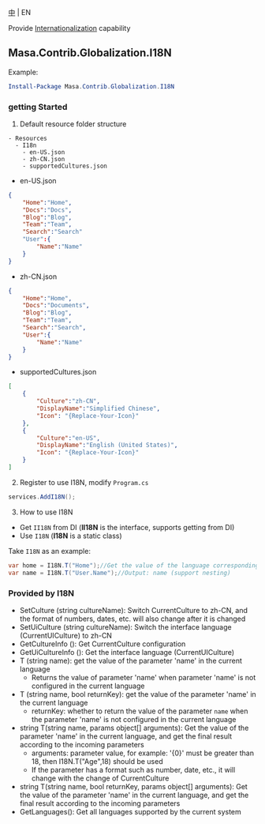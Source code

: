 [中](README.zh-CN.md) | EN

Provide [Internationalization](https://developer.mozilla.org/zh-CN/docs/Mozilla/Add-ons/WebExtensions/Internationalization) capability

## Masa.Contrib.Globalization.I18N

Example:

``` powershell
Install-Package Masa.Contrib.Globalization.I18N
```

### getting Started

1. Default resource folder structure

``` structure
- Resources
  - I18n
    - en-US.json
    - zh-CN.json
    - supportedCultures.json
```

* en-US.json

``` en-US.json
{
    "Home":"Home",
    "Docs":"Docs",
    "Blog":"Blog",
    "Team":"Team",
    "Search":"Search"
    "User":{
        "Name":"Name"
    }
}
```

* zh-CN.json

``` zh-CN.json
{
    "Home":"Home",
    "Docs":"Documents",
    "Blog":"Blog",
    "Team":"Team",
    "Search":"Search",
    "User":{
        "Name":"Name"
    }
}
```

* supportedCultures.json

``` supportedCultures.json
[
    {
        "Culture":"zh-CN",
        "DisplayName":"Simplified Chinese",
        "Icon": "{Replace-Your-Icon}"
    },
    {
        "Culture":"en-US",
        "DisplayName":"English (United States)",
        "Icon": "{Replace-Your-Icon}"
    }
]
```

2. Register to use I18N, modify `Program.cs`

``` C#
services.AddI18N();
```

3. How to use I18N

* Get `II18N` from DI (**II18N** is the interface, supports getting from DI)
* Use `I18N` (**I18N** is a static class)

Take `I18N` as an example:

``` C#
var home = I18N.T("Home");//Get the value of the language corresponding to the key value Home, this method call will return "Home";
var name = I18N.T("User.Name");//Output: name (support nesting)
```

### Provided by I18N

* SetCulture (string cultureName): Switch CurrentCulture to zh-CN, and the format of numbers, dates, etc. will also change after it is changed
* SetUiCulture (string cultureName): Switch the interface language (CurrentUICulture) to zh-CN
* GetCultureInfo (): Get CurrentCulture configuration
* GetUiCultureInfo (): Get the interface language (CurrentUICulture)
* T (string name): get the value of the parameter 'name' in the current language
    * Returns the value of parameter 'name' when parameter 'name' is not configured in the current language
* T (string name, bool returnKey): get the value of the parameter 'name' in the current language
    * returnKey: whether to return the value of the parameter `name` when the parameter 'name' is not configured in the current language
* string T(string name, params object[] arguments): Get the value of the parameter 'name' in the current language, and get the final result according to the incoming parameters
    * arguments: parameter value, for example: '{0}' must be greater than 18, then I18N.T("Age",18) should be used
    * If the parameter has a format such as number, date, etc., it will change with the change of CurrentCulture
* string T(string name, bool returnKey, params object[] arguments): Get the value of the parameter 'name' in the current language, and get the final result according to the incoming parameters
* GetLanguages(): Get all languages supported by the current system